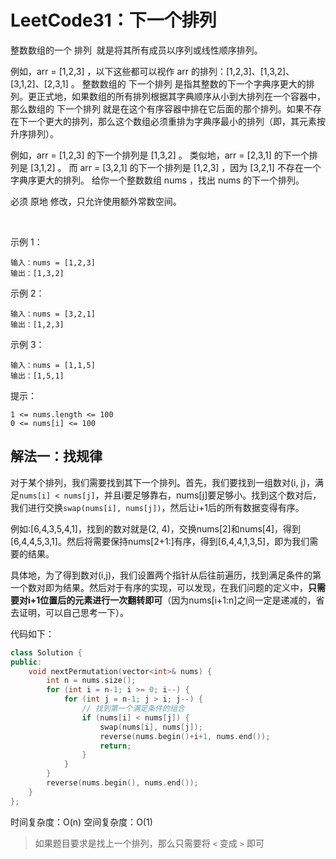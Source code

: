 # LeetCode31：下一个排列

整数数组的一个 排列  就是将其所有成员以序列或线性顺序排列。

例如，arr = [1,2,3] ，以下这些都可以视作 arr 的排列：[1,2,3]、[1,3,2]、[3,1,2]、[2,3,1] 。
整数数组的 下一个排列 是指其整数的下一个字典序更大的排列。更正式地，如果数组的所有排列根据其字典顺序从小到大排列在一个容器中，那么数组的 下一个排列 就是在这个有序容器中排在它后面的那个排列。如果不存在下一个更大的排列，那么这个数组必须重排为字典序最小的排列（即，其元素按升序排列）。

例如，arr = [1,2,3] 的下一个排列是 [1,3,2] 。
类似地，arr = [2,3,1] 的下一个排列是 [3,1,2] 。
而 arr = [3,2,1] 的下一个排列是 [1,2,3] ，因为 [3,2,1] 不存在一个字典序更大的排列。
给你一个整数数组 nums ，找出 nums 的下一个排列。

必须 原地 修改，只允许使用额外常数空间。

 

示例 1：
```
输入：nums = [1,2,3]
输出：[1,3,2]
```
示例 2：
```
输入：nums = [3,2,1]
输出：[1,2,3]
```
示例 3：
```
输入：nums = [1,1,5]
输出：[1,5,1]
```

提示：
```
1 <= nums.length <= 100
0 <= nums[i] <= 100
```

## 解法一：找规律

对于某个排列，我们需要找到其下一个排列。首先，我们要找到一组数对(i, j)，满足`nums[i] < nums[j]`，并且i要足够靠右，nums[j]要足够小。找到这个数对后，我们进行交换`swap(nums[i], nums[j])`，然后让i+1后的所有数据变得有序。

例如:[6,4,3,5,4,1]，找到的数对就是(2, 4)，交换nums[2]和nums[4]，得到[6,4,4,5,3,1]。然后将需要保持nums[2+1:]有序，得到[6,4,4,1,3,5]，即为我们需要的结果。

具体地，为了得到数对(i,j)，我们设置两个指针从后往前遍历，找到满足条件的第一个数对即为结果。然后对于有序的实现，可以发现，在我们问题的定义中，**只需要对i+1位置后的元素进行一次翻转即可**（因为nums[i+1:n]之间一定是递减的，省去证明，可以自己思考一下）。

代码如下：

```cpp
class Solution {
public:
    void nextPermutation(vector<int>& nums) {
        int n = nums.size();
        for (int i = n-1; i >= 0; i--) {
            for (int j = n-1; j > i; j--) {
                // 找到第一个满足条件的组合
                if (nums[i] < nums[j]) {
                    swap(nums[i], nums[j]);
                    reverse(nums.begin()+i+1, nums.end());
                    return;
                }
            }
        }
        reverse(nums.begin(), nums.end());
    }
};
```
时间复杂度：O(n)
空间复杂度：O(1)

> 如果题目要求是找上一个排列，那么只需要将 `<` 变成 `>` 即可
